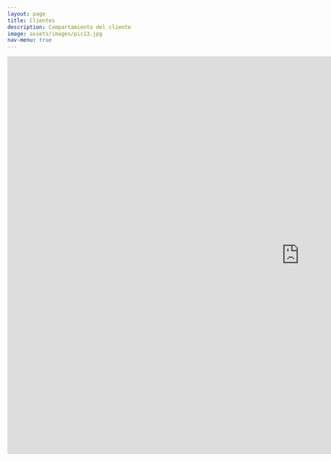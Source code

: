 ```yaml
---
layout: page
title: Clientes
description: Compartamiento del cliente
image: assets/images/pic13.jpg
nav-menu: true
---
```

<section id="one" class="row center-xs">
<iframe width="1320px" height="900px" style="border:none;"  src="https://public.tableau.com/views/demo_posta_clientes/Clientes?:showVizHome=no&:embed=true"></iframe>
</section>


